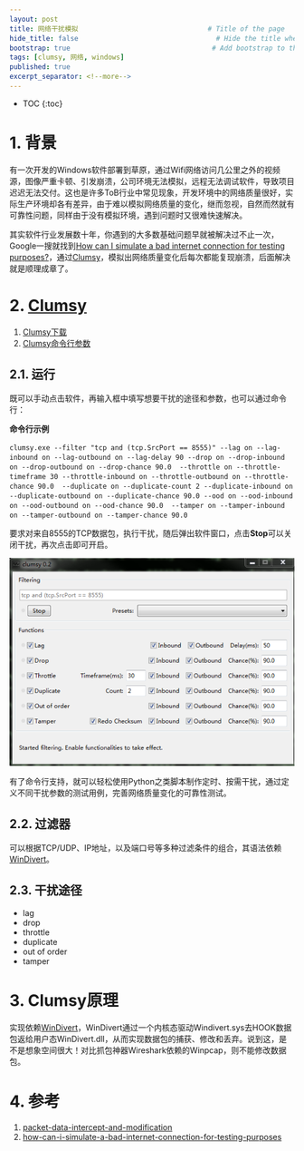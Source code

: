 ```yaml
---
layout: post
title: 网络干扰模拟                                # Title of the page
hide_title: false                                  # Hide the title when displaying the post, but shown in lists of posts
bootstrap: true                                   # Add bootstrap to the page
tags: [clumsy, 网络, windows]
published: true
excerpt_separator: <!--more-->
---
```


<!--more-->
* TOC
{:toc}

# 1. 背景

有一次开发的Windows软件部署到草原，通过Wifi网络访问几公里之外的视频源，图像严重卡顿、引发崩溃，公司环境无法模拟，远程无法调试软件，导致项目迟迟无法交付。这也是许多ToB行业中常见现象，开发环境中的网络质量很好，实际生产环境却各有差异，由于难以模拟网络质量的变化，继而忽视，自然而然就有可靠性问题，同样由于没有模拟环境，遇到问题时又很难快速解决。

其实软件行业发展数十年，你遇到的大多数基础问题早就被解决过不止一次，Google一搜就找到[How can I simulate a bad internet connection for testing purposes?](https://gamedev.stackexchange.com/questions/61483/how-can-i-simulate-a-bad-internet-connection-for-testing-purposes)，通过[Clumsy](https://github.com/jagt/clumsy)，模拟出网络质量变化后每次都能复现崩溃，后面解决就是顺理成章了。

# 2. [Clumsy](https://github.com/jagt/clumsy)

1. [Clumsy下载](http://jagt.github.io/clumsy/download)
2. [Clumsy命令行参数](https://github.com/jagt/clumsy/wiki/Command-Line-Arguments)

## 2.1. 运行

既可以手动点击软件，再输入框中填写想要干扰的途径和参数，也可以通过命令行：

**命令行示例**

`clumsy.exe --filter "tcp and (tcp.SrcPort == 8555)" --lag on --lag-inbound on --lag-outbound on --lag-delay 90 --drop on --drop-inbound on --drop-outbound on --drop-chance 90.0  --throttle on --throttle-timeframe 30 --throttle-inbound on --throttle-outbound on --throttle-chance 90.0  --duplicate on --duplicate-count 2 --duplicate-inbound on --duplicate-outbound on --duplicate-chance 90.0 --ood on --ood-inbound on --ood-outbound on --ood-chance 90.0  --tamper on --tamper-inbound on --tamper-outbound on --tamper-chance 90.0`


要求对来自8555的TCP数据包，执行干扰，随后弹出软件窗口，点击**Stop**可以关闭干扰，再次点击即可开启。

![clumsy命令行示例截图](/assets/img/post/2018-05-06-clumsy/clumsy.png)

有了命令行支持，就可以轻松使用Python之类脚本制作定时、按需干扰，通过定义不同干扰参数的测试用例，完善网络质量变化的可靠性测试。

## 2.2. 过滤器

可以根据TCP/UDP、IP地址，以及端口号等多种过滤条件的组合，其语法依赖[WinDivert](https://github.com/basil00/Divert)。

## 2.3. 干扰途径

* lag
* drop
* throttle
* duplicate
* out of order
* tamper

# 3. Clumsy原理

实现依赖[WinDivert](https://github.com/basil00/Divert)，WinDivert通过一个内核态驱动Windivert.sys去HOOK数据包返给用户态WinDivert.dll，从而实现数据包的捕获、修改和丢弃。说到这，是不是想象空间很大！对比抓包神器Wireshark依赖的Winpcap，则不能修改数据包。

# 4. 参考

1. [packet-data-intercept-and-modification](https://stackoverflow.com/questions/10306386/packet-data-intercept-and-modification)
2. [how-can-i-simulate-a-bad-internet-connection-for-testing-purposes](https://gamedev.stackexchange.com/questions/61483/how-can-i-simulate-a-bad-internet-connection-for-testing-purposes)